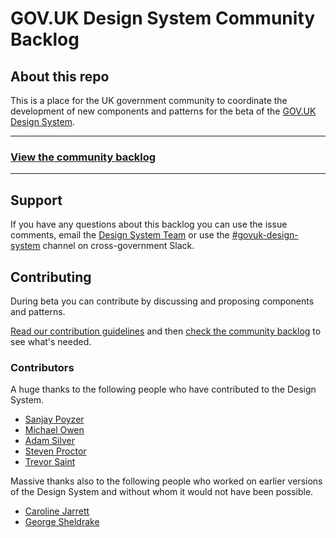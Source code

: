 # GOV.UK Design System Community Backlog

## About this repo

This is a place for the UK government community to coordinate the development of new components and patterns for the  beta of the [GOV.UK Design System](https://design-system.service.gov.uk/).


---

### **[View the community backlog](https://github.com/alphagov/govuk-design-system-backlog/projects/1)**

---

## Support

If you have any questions about this backlog you can use the issue comments, email the [Design System Team](mailto:govuk-design-system-support@digital.cabinet-office.gov.uk) or use the [#govuk-design-system](https://ukgovernmentdigital.slack.com/messages/govuk-design-system) channel on cross-government Slack.


## Contributing

During beta you can contribute by discussing and proposing components and patterns.

[Read our contribution guidelines](CONTRIBUTING.md) and then [check the community backlog](https://github.com/alphagov/govuk-design-system-backlog/projects/1) to see what's needed.


### Contributors

A huge thanks to the following people who have contributed to the Design System.

- [Sanjay Poyzer](https://github.com/alphagov/govuk-design-system-backlog/issues?utf8=%E2%9C%93&q=is%3Aissue+involves%3Asanjaypoyzer)
- [Michael Owen](https://github.com/alphagov/govuk-design-system-backlog/issues?utf8=%E2%9C%93&q=is%3Aissue+involves%3Aowenm6)
- [Adam Silver](https://github.com/alphagov/govuk-design-system-backlog/issues?utf8=%E2%9C%93&q=is%3Aopen+is%3Aissue+involves%3Aadamsilver+)
- [Steven Proctor](https://github.com/alphagov/govuk-design-system-backlog/issues?utf8=%E2%9C%93&q=is%3Aopen+is%3Aissue+involves%3Astevenaproctor+)
- [Trevor Saint](https://github.com/alphagov/govuk-design-system-backlog/issues?utf8=%E2%9C%93&q=is%3Aopen+is%3Aissue+involves%3Atrevorsaint+)

Massive thanks also to the following people who worked on earlier versions of the Design System and without whom it would not have been possible.

- [Caroline Jarrett](https://twitter.com/cjforms)
- [George Sheldrake](https://twitter.com/georgesheldrake)










